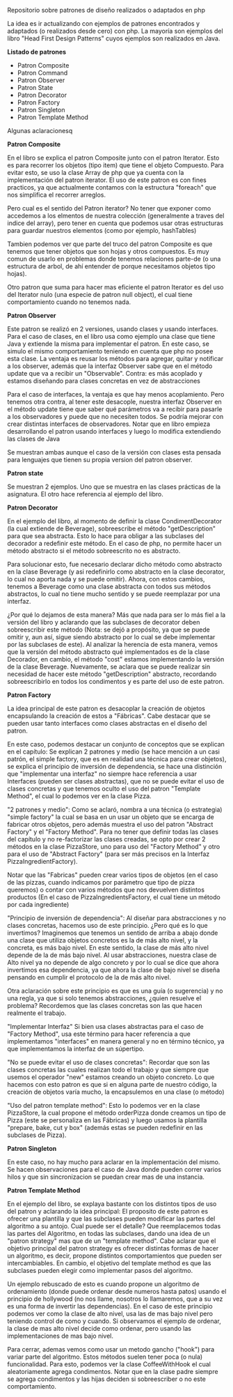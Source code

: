 Repositorio sobre patrones de diseño realizados o adaptados en php

La idea es ir actualizando con ejemplos de patrones encontrados y adaptados (o realizados desde cero) con php. La mayoría
son ejemplos del libro "Head First Design Patterns" cuyos ejemplos son realizados en Java. 

**Listado de patrones**

- Patron Composite
- Patron Command
- Patron Observer
- Patron State
- Patron Decorator
- Patron Factory
- Patron Singleton
- Patron Template Method

Algunas aclaracionesq

**Patron Composite**

En el libro se explica el patron Composite junto con el patron Iterator. Esto es para recorrer los objetos (tipo item)  que tiene
el objeto Compuesto. Para evitar esto, se uso la clase Array de php que ya cuenta con la implementación del patron iterator. El uso de 
este patron es con fines practicos, ya que actualmente contamos con la estructura "foreach" que nos simplifica el recorrer arreglos.

Pero cual es el sentido del Patron iterator? No tener que exponer como accedemos a los elmentos de nuestra colección (generalmente
a traves del indice del array), pero tener en cuenta que podemos usar otras estructuras para guardar nuestros elementos (como por 
ejemplo, hashTables)

Tambien podemos ver que parte del truco del patron Composite es que tenemos que tener objetos que son hojas y otros compuestos. 
Es muy comun de usarlo en problemas donde tenemos relaciones parte-de (o una estructura de arbol, de ahí entender de porque necesitamos
objetos tipo hojas). 

Otro patron que suma para hacer mas eficiente el patron Iterator es del uso del Iterator nulo (una especie de patron null object), el cual
tiene comportamiento cuando no tenemos nada. 

**Patron Observer**

Este patron se realizó en 2 versiones, usando clases y usando interfaces. Para el caso de clases, en el libro usa como
ejemplo una clase que tiene Java y extiende la misma para implementar el patron. En este caso, se simulo el mismo comportamiento
teniendo en cuenta que php no posee esta clase. La ventaja es reusar los métodos para agregar, quitar y notificar a los 
observer, además que la interfaz Observer sabe que en el método update que va a recibir un "Observable". 
Contra: es más acoplado y estamos diseñando para clases concretas en vez de abstracciones

Para el caso de interfaces, la ventaja es que hay menos acoplamiento. Pero tenemos otra contra, al tener este desacople, 
nuestra interfaz Observer en el método update tiene que saber qué parámetros va a recibir para pasarle a los observadores
y puede que no necesiten todos. Se podría mejorar con crear distintas interfaces de observadores. Notar que en libro empieza
desarrollando el patron usando interfaces y luego lo modifica extendiendo las clases de Java

Se muestran ambas aunque el caso de la versión con clases esta pensada para lenguajes que tienen su propia version del patron
observer.

**Patron state**

Se muestran 2 ejemplos. Uno que se muestra en las clases prácticas de la asignatura. El otro hace referencia al ejemplo del 
libro. 

**Patron Decorator**

En el ejemplo del libro, al momento de definir la clase CondimentDecorator (la cual extiende de Beverage), sobreescribe el
método "getDescription" para que sea abstracta. Esto lo hace para obligar a las subclases del decorador a redefinir este 
método. En el caso de php, no permite hacer un método abstracto si el método sobreescrito no es abstracto. 

Para solucionar esto, fue necesario declarar dicho método como abstracto en la clase Beverage (y asi redefinirlo como abstracto
en la clase decorator, lo cual no aporta nada y se puede omitir). Ahora, con estos cambios, tenemos a Beverage como una clase 
abstracta con todos sus métodos abstractos, lo cual no tiene mucho sentido y se puede reemplazar por una interfaz. 

¿Por qué lo dejamos de esta manera? Más que nada para ser lo más fiel a la versión del libro y aclarando que las subclases
de decorator deben sobreescribir este método (Nota: se dejó a propósito, ya que se puede omitir y, aun así, sigue siendo 
abstracto por lo cual se debe implementar por las subclases de este). Al analizar la herencia de esta manera, vemos que la
versión del método abstracto qué implementados es de la clase Decorador, en cambio, el método "cost" estamos implementando 
la versión de la clase Beverage. Nuevamente, se aclara que se puede realizar sin necesidad de hacer este método "getDescription"
abstracto, recordando sobreescribirlo en todos los condimentos y es parte del uso de este patron.

**Patron Factory**

La idea principal de este patron es desacoplar la creación de objetos encapsulando la creación de estos a "Fábricas". Cabe 
destacar que se pueden usar tanto interfaces como clases abstractas en el diseño del patron.

En este caso, podemos destacar un conjunto de conceptos que se explican en el capítulo: Se explican 2 patrones y medio
(se hace mención a un casi patrón, el simple factory, que es en realidad una técnica para crear objetos), se explica el 
principio de inversión de dependencia, se hace una distinción que "implementar una interfaz" no siempre hace referencia a
usar Interfaces (pueden ser clases abstractas), que no se puede evitar el uso de clases concretas y que tenemos oculto 
el uso del patron "Template Method", el cual lo podemos ver en la clase Pizza.

"2 patrones y medio": Como se aclaró, nombra a una técnica (o estrategia) "simple factory" la cual se basa en un usar un objeto
que se encarga de fabricar otros objetos, pero además muestra el uso del patron "Abstract Factory" y el "Factory Method". 
Para no tener que definir todas las clases del capítulo y no re-factorizar las clases creadas, se opto por crear 2 métodos 
en la clase PizzaStore, uno para uso del "Factory Method" y otro para el uso de "Abstract Factory" (para ser más precisos 
en la Interfaz PizzaIngredientFactory).

Notar que las "Fabricas" pueden crear varios tipos de objetos (en el caso de las pizzas, cuando indicamos por parámetro 
que tipo de pizza queremos) o contar con varios métodos que nos devuelven distintos productos (En el caso de PizzaIngredientsFactory, 
el cual tiene un método por cada ingrediente)

"Principio de inversión de dependencia": Al diseñar para abstracciones y no clases concretas, hacemos uso de este principio.
¿Pero qué es lo que invertimos? Imaginemos que tenemos un sentido de arriba a abajo donde una clase que utiliza objetos concretos
es la de más alto nivel, y la concreta, es más bajo nivel. En este sentido, la clase de más alto nivel depende de la de más
bajo nivel. Al usar abstracciones, nuestra clase de Alto nivel ya no depende de algo concreto y por lo cual se dice que ahora
invertimos esa dependencia, ya que ahora la clase de bajo nivel se diseña pensando en cumplir el protocolo de la de más alto 
nivel.

Otra aclaración sobre este principio es que es una guía (o sugerencia) y no una regla, ya que si solo tenemos abstracciones,
¿quien resuelve el problema? Recordemos que las clases concretas son las que hacen realmente el trabajo.

"Implementar Interfaz" Si bien usa clases abstractas para el caso de "Factory Method", usa este término para hacer referencia 
a que implementamos "interfaces" en manera general y no en término técnico, ya que implementamos la interfaz de un súpertipo. 

"No se puede evitar el uso de clases concretas": Recordar que son las clases concretas las cuales realizan todo el trabajo
y que siempre que usemos el operador "new" estamos creando un objeto concreto. Lo que hacemos con esto patron es que si en 
alguna parte de nuestro código, la creación de objetos varía mucho, la encapsulemos en una clase (o método)

"Uso del patron template method": Esto lo podemos ver en la clase PizzaStore, la cual propone el método orderPizza donde creamos 
un tipo de Pizza (este se personaliza en las Fábricas) y luego usamos la plantilla "prepare, bake, cut y box" (además estas se 
pueden redefinir en las subclases de Pizza).

**Patron Singleton**

En este caso, no hay mucho para aclarar en la implementación del mismo. Se hacen observaciones para el caso de Java donde pueden 
correr varios hilos y que sin sincronizacion se puedan crear mas de una instancia. 

**Patron Template Method**

En el ejemplo del libro, se explaya bastante con los distintos tipos de uso del patron y aclarando la idea principal: El proposito 
de este patron es ofrecer una plantilla y que las subclases pueden modificar las partes del algoritmo a su antojo. Cual puede ser 
el detalle? Que reemplacemos todas las partes del Algoritmo, en todas las subclases, dando una idea de un "patron strategy" mas que 
de un "template method". Cabe aclarar que el objetivo principal del patron strategy es ofrecer distintas formas de hacer un algoritmo, 
 es decir, propone  distintos comportamientos que pueden ser intercambiables. En cambio, el objetivo del template method es que las 
subclases pueden elegir como implementar pasos del algoritmo. 

Un ejemplo rebuscado de esto es cuando propone un algoritmo de ordenamiento (donde puede ordenar desde numeros hasta patos) usando el 
principio de hollywood (no nos llame, nosotros lo llamaremos, que a su vez es una forma de invertir las dependencias). En el caso de 
este principio podemos ver como la clase de alto nivel, usa las de mas bajo nivel pero teniendo control de como y cuando. Si observamos 
el ejemplo de ordenar, la clase de mas alto nivel decide como ordenar, pero usando las implementaciones de mas bajo nivel. 

Para cerrar, ademas vemos como usar un metodo gancho ("hook") para variar parte del algoritmo. Estos métodos suelen tener poca (o nula) 
funcionalidad. Para esto, podemos ver la clase CoffeeWithHook el cual aleatoriamente agrega condimentos. Notar que en la clase padre 
siempre se agrega condimentos y las hijas deciden si sobreescriber o no este comportamiento. 
